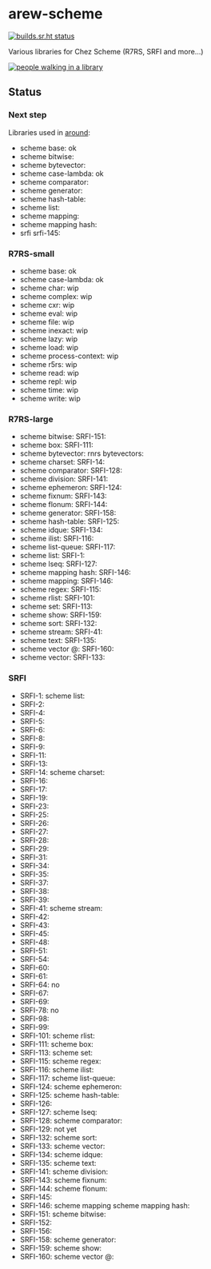 # arew-scheme

[![builds.sr.ht status](https://builds.sr.ht/~amz3/arew-scheme/.build.yml.svg)](https://builds.sr.ht/~amz3/arew-scheme/.build.yml?)

Various libraries for Chez Scheme (R7RS, SRFI and more...)

[![people walking in a library](https://raw.githubusercontent.com/amirouche/arew-scheme/master/gabriel-sollmann-Y7d265_7i08-unsplash.jpg)](https://github.com/amirouche/arew-scheme)


## Status

### Next step

Libraries used in
[around](https://github.com/scheme-live/around-ordered-key-value-stores/):

- scheme base: ok
- scheme bitwise:
- scheme bytevector:
- scheme case-lambda: ok
- scheme comparator:
- scheme generator:
- scheme hash-table:
- scheme list:
- scheme mapping:
- scheme mapping hash:
- srfi srfi-145:


### R7RS-small

- scheme base: ok
- scheme case-lambda: ok
- scheme char: wip
- scheme complex: wip
- scheme cxr: wip
- scheme eval: wip
- scheme file: wip
- scheme inexact: wip
- scheme lazy: wip
- scheme load: wip
- scheme process-context: wip
- scheme r5rs: wip
- scheme read: wip
- scheme repl: wip
- scheme time: wip
- scheme write: wip

### R7RS-large

- scheme bitwise: SRFI-151:
- scheme box: SRFI-111:
- scheme bytevector: rnrs bytevectors:
- scheme charset: SRFI-14:
- scheme comparator: SRFI-128:
- scheme division: SRFI-141:
- scheme ephemeron: SRFI-124:
- scheme fixnum: SRFI-143:
- scheme flonum: SRFI-144:
- scheme generator: SRFI-158:
- scheme hash-table: SRFI-125:
- scheme idque: SRFI-134:
- scheme ilist: SRFI-116:
- scheme list-queue: SRFI-117:
- scheme list: SRFI-1:
- scheme lseq: SRFI-127:
- scheme mapping hash: SRFI-146:
- scheme mapping: SRFI-146:
- scheme regex: SRFI-115:
- scheme rlist: SRFI-101:
- scheme set: SRFI-113:
- scheme show: SRFI-159:
- scheme sort: SRFI-132:
- scheme stream: SRFI-41:
- scheme text: SRFI-135:
- scheme vector @: SRFI-160:
- scheme vector: SRFI-133:

### SRFI

- SRFI-1: scheme list:
- SRFI-2:
- SRFI-4:
- SRFI-5:
- SRFI-6:
- SRFI-8:
- SRFI-9:
- SRFI-11:
- SRFI-13:
- SRFI-14: scheme charset:
- SRFI-16:
- SRFI-17:
- SRFI-19:
- SRFI-23:
- SRFI-25:
- SRFI-26:
- SRFI-27:
- SRFI-28:
- SRFI-29:
- SRFI-31:
- SRFI-34:
- SRFI-35:
- SRFI-37:
- SRFI-38:
- SRFI-39:
- SRFI-41: scheme stream:
- SRFI-42:
- SRFI-43:
- SRFI-45:
- SRFI-48:
- SRFI-51:
- SRFI-54:
- SRFI-60:
- SRFI-61:
- SRFI-64: no
- SRFI-67:
- SRFI-69:
- SRFI-78: no
- SRFI-98:
- SRFI-99:
- SRFI-101: scheme rlist:
- SRFI-111: scheme box:
- SRFI-113: scheme set:
- SRFI-115: scheme regex:
- SRFI-116: scheme ilist:
- SRFI-117: scheme list-queue:
- SRFI-124: scheme ephemeron:
- SRFI-125: scheme hash-table:
- SRFI-126:
- SRFI-127: scheme lseq:
- SRFI-128: scheme comparator:
- SRFI-129: not yet
- SRFI-132: scheme sort:
- SRFI-133: scheme vector:
- SRFI-134: scheme idque:
- SRFI-135: scheme text:
- SRFI-141: scheme division:
- SRFI-143: scheme fixnum:
- SRFI-144: scheme flonum:
- SRFI-145:
- SRFI-146: scheme mapping scheme mapping hash:
- SRFI-151: scheme bitwise:
- SRFI-152:
- SRFI-156:
- SRFI-158: scheme generator:
- SRFI-159: scheme show:
- SRFI-160: scheme vector @:

